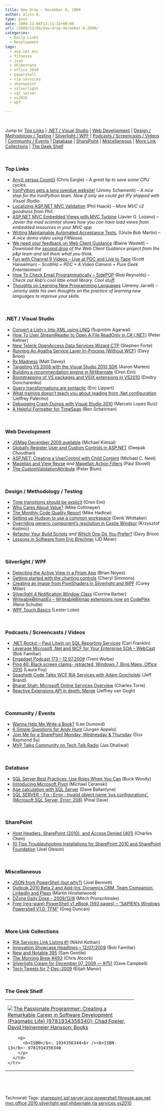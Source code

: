 ```yaml
---
title: Dew Drop – December 8, 2009
author: Alvin A.
type: post
date: 2009-12-08T13:11:32+00:00
url: /2009/12/08/dew-drop-december-8-2009/
categories:
  - Daily Links
  - Development
tags:
  - asp.net mvc
  - fitnesse
  - json
  - nhibernate
  - office 2010
  - powershell
  - ria services
  - sharepoint
  - silverlight
  - sql server
  - vs2010
  - wpf

---
```

&#160;

Jump to: [Top Links][1] | [.NET / Visual Studio][2] | [Web Development][3] | [Design / Methodology / Testing][4] | [Silverlight / WPF][5] | [Podcasts / Screencasts / Videos][6] | [Community / Events][7] | [Database][8] | [SharePoint][9] | [Miscellaneous][10] | [More Link Collections][11] | [The Geek Shelf][12] 

&#160;

### <a name="top"></a>Top Links

  * [Any() versus Count()][13] (Chris Eargle) _– A great tip to save some CPU cycles._ 
  * [IronPython gets a long overdue website!][14] (Jimmy Schementi) _– A nice step for the IronPython team. Now if only we could get IPy shipped with Visual Studio._ 
  * [Localizing ASP.NET MVC Validation][15] (Phil Haack) _– More MVC v2 goodness from Phil._ 
  * [ASP.NET MVC Embedded Views with MVC Turbine][16] (Javier G. Lozano) _– Javier the mad scientist shows how you can have load views from embedded resources in your MVC app._ 
  * [Writing Maintainable Automated Acceptance Tests.][17] (Uncle Bob Martin) _– A nice demo video using FitNesse._ 
  * [We need your feedback on Web Client Guidance][18] (Blaine Wastell) _– Download the [second drop][19] of the Web Client Guidance project from the p&p team and tell them what you think._ 
  * [Fun with Channel 9 Videos &#8211; Live at PDC and Live to Tape][20] (Scott Hanselman) _– ScottHa + PDC + A Video Camera = Pure Geek Entertainment_
  * [How To Check Email Programmatically &#8211; SidePOP][21] (Rob Reynolds) _– Check out Rob’s cool little email library. Cool stuff._
  * [Thoughts on Learning New Programming Languages][22] (Jeremy Jarrell) _– Jeremy adds his own thoughts on the practice of learning new languages to improve your skills._ 

&#160;

### <a name="dotnet"></a>.NET / Visual Studio

  * [Convert a List<> Into XML using LINQ][23] (Suprotim Agarwal) 
  * [How To User StreamReader to Open A File ReadOnly in C# (.NET)][24] (Peter Kellner) 
  * [New Telerik OpenAccess Data Services Wizard CTP][25] (Stephen Forte) 
  * [Running An Agatha Service Layer In-Process (Without WCF)][26] (Davy Brion) 
  * [Rx Madness][27] (Matt Davey) 
  * [Targeting VS 2008 with the Visual Studio 2010 SDK][28] (Aaron Marten) 
  * [Building a recommendation engine in NHibernate][29] (Oren Eini) 
  * [Bootstrapping of VS packages and VSIX extensions in VS2010][30] (Dmitry Goncharenko) 
  * [Query transformations are syntactic][31] (Eric Lippert) 
  * [What training doesn’t teach you about reading from .Net configuration][32] (Jeffrey Palermo) 
  * [Debugging Crash Dumps with Visual Studio 2010][33] (Marcelo Lopez Ruiz) 
  * [A Helpful Formatter for TimeSpan][34] (Ben Scheirman) 

&#160;

### <a name="web"></a>Web Development

  * [JSMag December 2009 available][35] (Michael Kimsal) 
  * [Globally Register User and Custom Controls in ASP.NET][36] (Deepak Choudhari) 
  * [ASP.NET: Creating a UserControl with Child Content][37] (Michael C. Neel) 
  * [Magellan and View Reuse][38] _and_&#160;[Magellan Action Filters][39] (Paul Stovell) 
  * [The CustomValidationAttribute][40] (Peter Blum) 

&#160;

### <a name="design"></a>Design / Methodology / Testing

  * [Time transitions should be explicit][41] (Oren Eini) 
  * [Who Cares About Value?][42] (Mike Cottmeyer) 
  * [The Monthly Code Quality Report][43] (Mike Hadlow) 
  * [Setting up Hudson to use a common workspace][44] (Derik Whittaker) 
  * [Overriding generic component’s resolution in Castle Windsor][45] (Krzysztof Koźmic) 
  * [Refactor Your Build Scripts][46] _and_&#160;[Which One Do You Prefer?][47] (Davy Brion) 
  * [Lessons in Software from Eric Brechner][48] (JD Meier) 

&#160;

### <a name="silverlight"></a>Silverlight / WPF

  * [Detecting the Active View in a Prism App][49] (Brian Noyes) 
  * [Getting started with the charting controls][50] (Cheryl Simmons) 
  * [Creating an Image from PixelShaders in Silverlight and WPF][51] (Corey Miller) 
  * [Silverlight 4 Notification Window Class][52] (Corrina Barber) 
  * [WriteableBitmapEx &#8211; WriteableBitmap extensions now on CodePlex][53] (Rene Schulte) 
  * [WPF Touch Basics][54] (Lester Lobo) 

&#160;

### <a name="podcasts"></a>Podcasts / Screencasts / Videos

  * [.NET Rocks! &#8211; Paul Litwin on SQL Reporting Services][55] (Carl Franklin) 
  * [Leverage Microsoft .Net and WCF for Your Enterprise SOA &#8211; WebCast][56] (Bob Familiar) 
  * [Engadget Podcast 173 &#8211; 12.07.2009][57] (Trent Wolbe) 
  * [Ping 40: Black screen claims- retracted, Windows 7, Bing Maps, Office 2010][58] (Laura Foy) 
  * [Spaghetti Code Talks WCF RIA Services with Adam Grocholski][59] (Jeff Brand) 
  * [Bharat Shah: Microsoft Online Services Overview][60] (Charles Torre) 
  * [Reactive Extensions API in depth: Merge][61] (Jeffrey van Gogh) 

&#160;

### <a name="events"></a>Community / Events

  * [Wanna Help Me Write a Book?][62] (Lee Dumond) 
  * [6 Simple Questions for Andy Hunt][63] (Jurgen Appelo) 
  * [Join Me for a SharePoint Monday, Wednesday & Thursday][64] (Dux Raymond Sy) 
  * [MVP Talks Community on Tech Talk Radio][65] (Jas Dhaliwal) 

&#160;

### <a name="db"></a>Database

  * [SQL Server Best Practices: Use Roles When You Can][66] (Buck Woody) 
  * [Introducing Microsoft Pivot][67] (Michael Ceranski) 
  * [Age calculation with SQL Server][68] (Dave Ballantyne) 
  * [SQL SERVER – Fix : Error : Invalid object name ’sys.configurations’. (Microsoft SQL Server, Error: 208)][69] (Pinal Dave) 

&#160;

### <a name="sp"></a>SharePoint

  * [Host Headers, SharePoint (2010), and Access Denied (401)][70] (Charles Chen) 
  * [10 Tips Troubleshooting Installations for SharePoint 2010 and SharePoint Foundation][71] (Joel Oleson) 

&#160;

### <a name="misc"></a>Miscellaneous

  * [JSON from PowerShell (but why?)][72] (Joel Bennett) 
  * [Outlook 2010 Beta 2 and Add-Ins: Dynamics CRM, Team Companion, LinkedIn and Plaxo][73] (Martin Hinshelwood) 
  * [DZone Daily Dose &#8211; 2009/12/8][74] (Mitch Pronschinske) 
  * [Free (reg-ware) PowerShell v1 eBook (593 pages) – “SAPIEN’s Windows Powershell V1.0: TFM”][75] (Greg Duncan) 

&#160;

### <a name="links"></a>More Link Collections

  * [RIA Services Link Listing #1][76] (Nikhil Kothari) 
  * [Innovation Showcase Headlines – 12/07/2009][77] (Bob Familiar) 
  * [New and Notable 395][78] (Sam Gentile) 
  * [The Morning Brew #493][79] (Chris Alcock) 
  * [Silverlight Cream for December 07, 2009 &#8212; #751][80] (Dave Campbell) 
  * [Tech Tweets for 7-Dec-2009][81] (Elijah Manor) 

&#160;

### <a name="book"></a>The Geek Shelf

<div style="padding-bottom: 0px; margin: 0px; padding-left: 0px; padding-right: 0px; display: inline; float: none; padding-top: 0px" id="scid:7dc1bd33-94bd-46fd-a20b-0131235bcd47:c2efc98a-301e-4298-854e-679edf2c2bfe" class="wlWriterSmartContent">
  <table cellspacing="0" cellpadding="2" width="400" border="0" unselectable="on">
    <tr>
      <td valign="top" width="400">
        <p>
          <a title="The Passionate Programmer: Creating a Remarkable Career in Software Development (Pragmatic Life) (9781934356340): Chad Fowler, David Heinemeier Hansson: Books" href="http://www.amazon.com/exec/obidos/ASIN/1934356344/alvinashcraft-20"><img data-recalc-dims="1" decoding="async" src="https://i0.wp.com/images.amazon.com/images/P/1934356344.01.MZZZZZZZ.jpg?w=660" border="0" align="left" style="float:left" />The Passionate Programmer: Creating a Remarkable Career in Software Development (Pragmatic Life) (9781934356340): Chad Fowler, David Heinemeier Hansson: Books</a>
        </p>
        
        <p>
          <b>ISBN</b>: 1934356344<br /><b>ISBN-13</b>: 9781934356340
        </p>
      </td>
    </tr>
  </table>
</div>

&#160;

<div style="padding-bottom: 0px; margin: 0px; padding-left: 0px; padding-right: 0px; display: inline; float: none; padding-top: 0px" id="scid:C16BAC14-9A3D-4c50-9394-FBFEF7A93539:fc059fa9-2585-4b75-8b32-cd86427fcfef" class="wlWriterSmartContent">
  <!--dotnetkickit-->
</div>

&#160;

<div style="padding-bottom: 0px; margin: 0px; padding-left: 0px; padding-right: 0px; display: inline; float: none; padding-top: 0px" id="scid:0767317B-992E-4b12-91E0-4F059A8CECA8:2c892795-c507-4ba9-bdae-bff0ad9dfc52" class="wlWriterSmartContent">
  Technorati Tags: <a href="http://technorati.com/tags/sharepoint" rel="tag">sharepoint</a>,<a href="http://technorati.com/tags/sql+server" rel="tag">sql server</a>,<a href="http://technorati.com/tags/json" rel="tag">json</a>,<a href="http://technorati.com/tags/powershell" rel="tag">powershell</a>,<a href="http://technorati.com/tags/fitnesse" rel="tag">fitnesse</a>,<a href="http://technorati.com/tags/asp.net+mvc" rel="tag">asp.net mvc</a>,<a href="http://technorati.com/tags/office+2010" rel="tag">office 2010</a>,<a href="http://technorati.com/tags/silverlight" rel="tag">silverlight</a>,<a href="http://technorati.com/tags/wpf" rel="tag">wpf</a>,<a href="http://technorati.com/tags/nhibernate" rel="tag">nhibernate</a>,<a href="http://technorati.com/tags/ria+services" rel="tag">ria services</a>,<a href="http://technorati.com/tags/vs2010" rel="tag">vs2010</a>
</div>

<div class="wlWriterHeaderFooter" style="margin:0px; padding:0px 0px 0px 0px;">
  <p>
    <br /> </div>

 [1]: https://morningdew-bpc6g3a0fgaxdxcu.eastus2-01.azurewebsites.net/#top
 [2]: https://morningdew-bpc6g3a0fgaxdxcu.eastus2-01.azurewebsites.net/#dotnet
 [3]: https://morningdew-bpc6g3a0fgaxdxcu.eastus2-01.azurewebsites.net/#web
 [4]: https://morningdew-bpc6g3a0fgaxdxcu.eastus2-01.azurewebsites.net/#design
 [5]: https://morningdew-bpc6g3a0fgaxdxcu.eastus2-01.azurewebsites.net/#silverlight
 [6]: https://morningdew-bpc6g3a0fgaxdxcu.eastus2-01.azurewebsites.net/#podcasts
 [7]: https://morningdew-bpc6g3a0fgaxdxcu.eastus2-01.azurewebsites.net/#events
 [8]: https://morningdew-bpc6g3a0fgaxdxcu.eastus2-01.azurewebsites.net/#db
 [9]: https://morningdew-bpc6g3a0fgaxdxcu.eastus2-01.azurewebsites.net/#sp
 [10]: https://morningdew-bpc6g3a0fgaxdxcu.eastus2-01.azurewebsites.net/#misc
 [11]: https://morningdew-bpc6g3a0fgaxdxcu.eastus2-01.azurewebsites.net/#links
 [12]: https://morningdew-bpc6g3a0fgaxdxcu.eastus2-01.azurewebsites.net/#book
 [13]: http://www.kodefuguru.com/post/2009/12/07/Any-versus-Count.aspx
 [14]: http://feedproxy.google.com/~r/jimmy-thinking/~3/5dfQFm3awLw/ironpython-gets-long-overdue-website.html
 [15]: http://haacked.com/archive/2009/12/07/localizing-aspnetmvc-validation.aspx
 [16]: http://feedproxy.google.com/~r/lozanotek/~3/W_ZhBU5ueWY/ASP.NET_MVC_Embedded_Views_with_MVC_Turbine.aspx
 [17]: http://blog.objectmentor.com/articles/2009/12/07/writing-maintainable-automated-acceptance-tests
 [18]: http://blogs.msdn.com/blaine/archive/2009/12/07/we-need-your-feedback-on-web-client-guidance.aspx
 [19]: http://webclientguidance.codeplex.com/Release/ProjectReleases.aspx?ReleaseId=36634
 [20]: http://feedproxy.google.com/~r/ScottHanselman/~3/0hZDtfzkEm4/FunWithChannel9VideosLiveAtPDCAndLiveToTape.aspx
 [21]: http://feedproxy.google.com/~r/robz/~3/dq3IdWRZukM/how-to-check-email-programmatically---sidepop.aspx
 [22]: http://jeremyjarrell.com/archive/2009/12/07/138.aspx
 [23]: http://feedproxy.google.com/~r/netCurryRecentArticles/~3/Ix_M4Ii4OaA/ShowArticle.aspx
 [24]: http://feedproxy.google.com/~r/Peterkellnernet/~3/N3lwVRY7xco/
 [25]: http://feedproxy.google.com/~r/StephenFortesBlog/~3/5asbMrBbKOw/PermaLink,guid,90ca0534-b444-4756-9aeb-428f806f6ee9.aspx
 [26]: http://feedproxy.google.com/~r/davybrion/~3/oYtDcx2z0hg/
 [27]: http://mdavey.wordpress.com/2009/12/07/rx-madness/
 [28]: http://feedproxy.google.com/~r/AaronMarten/~3/4W5-pLv6JqA/targeting-vs-2008-with-the-visual-studio-2010-sdk.aspx
 [29]: http://feedproxy.google.com/~r/AyendeRahien/~3/hW6EmzFF3j0/building-a-recommendation-engine-in-nhibernate.aspx
 [30]: http://blogs.msdn.com/visualstudio/archive/2009/12/07/Bootstrapping-of-VS-packages-and-VSIX-extensions-in-VS2010.aspx
 [31]: http://blogs.msdn.com/ericlippert/archive/2009/12/07/query-transformations-are-syntactic.aspx
 [32]: http://feedproxy.google.com/~r/jeffreypalermo/~3/vgdXAVfajbU/
 [33]: http://blogs.msdn.com/marcelolr/archive/2009/12/07/debugging-crash-dumps-with-visual-studio-2010.aspx
 [34]: http://feedproxy.google.com/~r/flux88/~3/vF5MdOjJD_Q/
 [35]: http://feedproxy.google.com/~r/jsmag/~3/j_ZLTfFD56w/
 [36]: http://www.devx.com/tips/Tip/43196?trk=DXRSS_DOTNET
 [37]: http://feedproxy.google.com/~r/Devlicious/~3/S_0HRgQq29k/asp-net-creating-a-usercontrol-with-child-content.aspx
 [38]: http://www.paulstovell.com/magellan-action-and-view-filters
 [39]: http://www.paulstovell.com/magellan-action-filters
 [40]: http://weblogs.asp.net/peterblum/archive/2009/12/07/the-customvalidationattribute.aspx
 [41]: http://feedproxy.google.com/~r/AyendeRahien/~3/o7oFEkHOqMc/time-transitions-should-be-explicit.aspx
 [42]: http://feedproxy.google.com/~r/LeadingAgile/~3/gR6IIL-tXWg/who-cares-about-value.html
 [43]: http://feeds.dzone.com/~r/zones/dotnet/~3/Si9zv4cQjsU/monthly-code-quality-report
 [44]: http://feedproxy.google.com/~r/Devlicious/~3/2FoBr_fgDFM/setting-up-hudson-to-use-a-common-workspace.aspx
 [45]: http://feedproxy.google.com/~r/Devlicious/~3/sW7J3-SbCRY/overriding-generic-component-s-resolution-in-castle-windsor.aspx
 [46]: http://feedproxy.google.com/~r/davybrion/~3/QyGRIm6l-hE/
 [47]: http://feedproxy.google.com/~r/davybrion/~3/SIhThUg546A/
 [48]: http://shapingsoftware.com/2009/12/07/lessons-in-software-from-eric-brechner/
 [49]: http://www.softinsight.com/bnoyes/2009/12/08/DetectingTheActiveViewInAPrismApp.aspx
 [50]: http://blogs.msdn.com/silverlight_sdk/archive/2009/12/07/getting-started-with-the-charting-controls.aspx
 [51]: http://www.xamlmammal.com/blog/2009/12/7/creating-an-image-from-pixelshaders-in-silverlight-and-wpf.html
 [52]: http://blogs.msdn.com/corrinab/archive/2009/12/08/9933937.aspx
 [53]: http://kodierer.blogspot.com/2009/12/writeablebitmapex-writeablebitmap.html
 [54]: http://blogs.msdn.com/llobo/archive/2009/12/07/wpf-touch-basics.aspx
 [55]: http://www.dotnetrocks.com/default.aspx?ShowNum=505
 [56]: http://feedproxy.google.com/~r/msdn/bobfamiliar/~3/fQfvCkUvh8I/leverage-microsoft-net-and-wcf-for-your-enterprise-soa-webcast.aspx
 [57]: http://www.engadget.com/2009/12/07/engadget-podcast-173-12-07-2009/
 [58]: http://channel9.msdn.com/shows/PingShow/Ping-40-Black-screen-claims-retracted-Windows-7-Bing-Maps-Office-2010/
 [59]: http://feedproxy.google.com/~r/SpaghettiCodePodcasts/~3/1ezbgrUdJ84/post.aspx
 [60]: http://channel9.msdn.com/posts/Charles/Bharat-Shah-Microsoft-Online-Services-Overview/
 [61]: http://channel9.msdn.com/posts/J.Van.Gogh/Reactive-Extensions-API-in-depth-Merge/
 [62]: http://leedumond.com/blog/wanna-help-me-write-a-book/
 [63]: http://feedproxy.google.com/~r/noop/~3/dM7ptLM_tnk/6-simple-questions-for-andy-hunt.html
 [64]: http://feedproxy.google.com/~r/Meetdux/~3/lzXSsYBQYRQ/join-me-for-a-sharepoint-monday-wednesday-+-thursday.aspx
 [65]: http://blogs.msdn.com/mvpawardprogram/archive/2009/12/08/mvp-talks-community-on-tech-talk-radio.aspx
 [66]: http://blogs.msdn.com/buckwoody/archive/2009/12/07/sql-server-best-practices-use-roles-when-you-can.aspx
 [67]: http://www.codecapers.com/2009/12/introducing-microsoft-pivot.html
 [68]: http://sqlblogcasts.com/blogs/sqlandthelike/archive/2009/12/08/age-calculation-with-sql-server.aspx
 [69]: http://blog.sqlauthority.com/2009/12/08/sql-server-fix-error-invalid-object-name-sys-configurations-microsoft-sql-server-error-208/
 [70]: http://www.charliedigital.com/PermaLink,guid,2f86b13c-99c0-4a56-93aa-d75bb779ad14.aspx
 [71]: http://feedproxy.google.com/~r/JoelsSharepointLand/~3/CvSLFN4ssMM/ViewPost.aspx
 [72]: http://huddledmasses.org/json-from-powershell-but-why/
 [73]: http://feedproxy.google.com/~r/MartinHinshelwood/~3/HLGEYQyNSUs/outlook-2010-beta-2-and-add-ins-dynamics-crm-team-companion.aspx
 [74]: http://feeds.dzone.com/~r/zones/dotnet/~3/M3EfzrEkaNA/dzone-daily-dose-2009128
 [75]: http://coolthingoftheday.blogspot.com/2009/12/free-reg-ware-powershell-v1-ebook-593.html
 [76]: http://www.nikhilk.net/Entry.aspx?id=249
 [77]: http://feedproxy.google.com/~r/msdn/bobfamiliar/~3/tdg78q5rqMs/innovation-showcase-headlines-12-07-2009.aspx
 [78]: http://feedproxy.google.com/~r/SamGentile/~3/NbhWoVOH0ps/
 [79]: http://feedproxy.google.com/~r/ReflectivePerspective/~3/jYtUHacjSNo/
 [80]: http://geekswithblogs.net/WynApseTechnicalMusings/archive/2009/12/07/136812.aspx
 [81]: http://elijahmanor.com/webdevdotnet/post.aspx?id=3784859b-1072-4b13-89ac-e325661a76f4